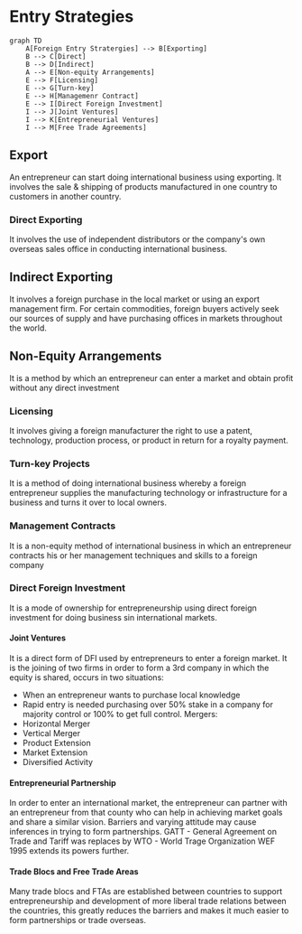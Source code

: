 # Entry Strategies

```mermaid
graph TD
	A[Foreign Entry Stratergies] --> B[Exporting]
	B --> C[Direct]
	B --> D[Indirect]
	A --> E[Non-equity Arrangements]
	E --> F[Licensing]
	E --> G[Turn-key]
	E --> H[Managemenr Contract]
	E --> I[Direct Foreign Investment]
	I --> J[Joint Ventures]
	I --> K[Entrepreneurial Ventures]
	I --> M[Free Trade Agreements]
```


## Export
An entrepreneur can start doing international business using exporting. It involves the sale & shipping of products manufactured in one country to customers in another country.
### Direct Exporting
It involves the use of independent distributors or the company's own overseas sales office in conducting international business. 
## Indirect Exporting
It involves a foreign purchase in the local market or using an export management firm. For certain commodities, foreign buyers actively seek our sources of supply and have purchasing offices in markets throughout the world.
## Non-Equity Arrangements
It is a method by which an entrepreneur can enter a market and obtain profit without any direct investment
### Licensing
It involves giving a foreign manufacturer the right to use a patent, technology, production process, or product in return for a royalty payment. 
### Turn-key Projects
It is a method of doing international business whereby a foreign entrepreneur supplies the manufacturing technology or infrastructure for a business and turns it over to local owners.
### Management Contracts
It is a non-equity method of international business in which an entrepreneur contracts his or her management techniques and skills to a foreign company
### Direct Foreign Investment
It is a mode of ownership for entrepreneurship using direct foreign investment for doing business sin international markets.
#### Joint Ventures
It is a direct form of DFI used by entrepreneurs to enter a foreign market. It is the joining of two firms in order to form a 3rd company in which the equity is shared, occurs in two situations:
- When an entrepreneur wants to purchase local knowledge
- Rapid entry is needed
purchasing over 50% stake in a company for majority control or 100% to get full control.
Mergers:
- Horizontal Merger
- Vertical Merger
- Product Extension
- Market Extension
- Diversified Activity
#### Entrepreneurial Partnership
In order to enter an international market, the entrepreneur can partner with an entrepreneur from that county who can help in achieving market goals and share a similar vision. Barriers and varying attitude may cause inferences in trying to form partnerships.
GATT - General Agreement on Trade and Tariff was replaces by WTO - World Trage Organization WEF 1995 extends its powers further.
#### Trade Blocs and Free Trade Areas
Many trade blocs and FTAs are established between countries to support entrepreneurship and development of more liberal trade relations between the countries, this greatly reduces the barriers and makes it much easier to form partnerships or trade overseas.



